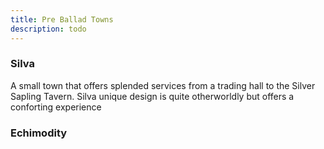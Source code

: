 ```yaml
---
title: Pre Ballad Towns
description: todo
---
```



### Silva
A small town that offers splended
services from a trading hall to the 
Silver Sapling Tavern. Silva unique 
design is quite otherworldly but 
offers a conforting experience

### Echimodity



